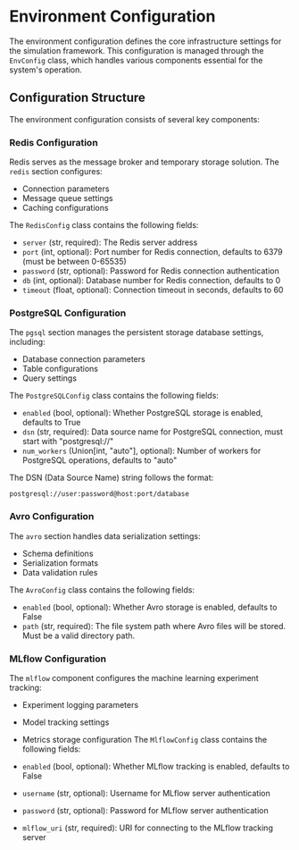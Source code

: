 # Environment Configuration

The environment configuration defines the core infrastructure settings for the simulation framework. This configuration is managed through the `EnvConfig` class, which handles various components essential for the system's operation.

## Configuration Structure

The environment configuration consists of several key components:

### Redis Configuration
Redis serves as the message broker and temporary storage solution. The `redis` section configures:
- Connection parameters
- Message queue settings
- Caching configurations

The `RedisConfig` class contains the following fields:

- `server` (str, required): The Redis server address
- `port` (int, optional): Port number for Redis connection, defaults to 6379 (must be between 0-65535)
- `password` (str, optional): Password for Redis connection authentication
- `db` (int, optional): Database number for Redis connection, defaults to 0
- `timeout` (float, optional): Connection timeout in seconds, defaults to 60


### PostgreSQL Configuration 
The `pgsql` section manages the persistent storage database settings, including:
- Database connection parameters
- Table configurations
- Query settings

The `PostgreSQLConfig` class contains the following fields:

- `enabled` (bool, optional): Whether PostgreSQL storage is enabled, defaults to True
- `dsn` (str, required): Data source name for PostgreSQL connection, must start with "postgresql://"
- `num_workers` (Union[int, "auto"], optional): Number of workers for PostgreSQL operations, defaults to "auto"

The DSN (Data Source Name) string follows the format:

```
postgresql://user:password@host:port/database
```

### Avro Configuration
The `avro` section handles data serialization settings:
- Schema definitions
- Serialization formats
- Data validation rules

The `AvroConfig` class contains the following fields:

- `enabled` (bool, optional): Whether Avro storage is enabled, defaults to False
- `path` (str, required): The file system path where Avro files will be stored. Must be a valid directory path.

### MLflow Configuration
The `mlflow` component configures the machine learning experiment tracking:
- Experiment logging parameters
- Model tracking settings
- Metrics storage configuration
The `MlflowConfig` class contains the following fields:

- `enabled` (bool, optional): Whether MLflow tracking is enabled, defaults to False
- `username` (str, optional): Username for MLflow server authentication
- `password` (str, optional): Password for MLflow server authentication  
- `mlflow_uri` (str, required): URI for connecting to the MLflow tracking server
